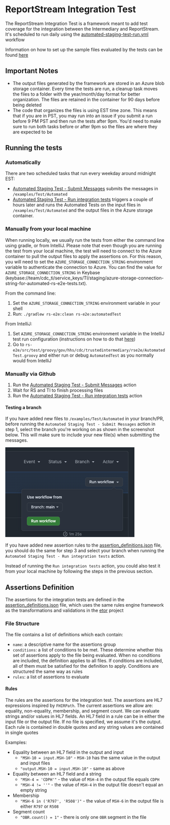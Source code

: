# ReportStream Integration Test

The ReportStream Integration Test is a framework meant to add test coverage for the integration between the
Intermediary and ReportStream. It's scheduled to run daily using the
[automated-staging-test-run.yml](/.github/workflows/automated-staging-test-run.yml) workflow

Information on how to set up the sample files evaluated by the tests can be found [here](/examples/Test/Automated/README.md)

## Important Notes

- The output files generated by the framework are stored in an Azure blob storage container. Every time the tests are run, a cleanup task moves the files to a folder with the year/month/day format for better organization. The files are retained in the container for 90 days before being deleted
- The code that organizes the files is using EST time zone. This means that if you are in PST, you may run into an issue if you submit a run before 9 PM PST and then run the tests after 9pm. You'd need to make sure to run both tasks before or after 9pm so the files are where they are expected to be

## Running the tests

### Automatically

There are two scheduled tasks that run every weekday around midnight EST:

- [Automated Staging Test - Submit Messages](https://github.com/CDCgov/trusted-intermediary/actions/workflows/automated-staging-test-submit.yml) submits the messages in `/examples/Test/Automated`
- [Automated Staging Test - Run integration tests](https://github.com/CDCgov/trusted-intermediary/actions/workflows/automated-staging-test-run.yml) triggers a couple of hours later and runs the Automated Tests on the input files in `/examples/Test/Automated` and the output files in the Azure storage container.

### Manually from your local machine

When running locally, we usually run the tests from either the command line using gradle, or from IntelliJ. Please note that even though you are running the test from your local machine, the test will need to connect to the Azure container to pull the output files to apply the assertions on. For this reason, you will need to set the `AZURE_STORAGE_CONNECTION_STRING` environment variable to authenticate the connection to Azure. You can find the value for `AZURE_STORAGE_CONNECTION_STRING` in Keybase (keybase://team/cdc_ti/service_keys/TI/staging/azure-storage-connection-string-for-automated-rs-e2e-tests.txt).

From the command line:

1. Set the `AZURE_STORAGE_CONNECTION_STRING` environment variable in your shell
2. Run: `./gradlew rs-e2e:clean rs-e2e:automatedTest`

From IntelliJ:

1. Set `AZURE_STORAGE_CONNECTION_STRING` environment variable in the IntelliJ test run configuration (instructions on how to do that [here](https://stackoverflow.com/a/32761503))
2. Go to `rs-e2e/src/test/groovy/gov/hhs/cdc/trustedintermediary/rse2e/AutomatedTest.groovy` and either run or debug `AutomatedTest` as you normally would from IntelliJ

### Manually via Github

1. Run the [Automated Staging Test - Submit Messages](https://github.com/CDCgov/trusted-intermediary/actions/workflows/automated-staging-test-submit.yml) action
2. Wait for RS and TI to finish processing files
3. Run the [Automated Staging Test - Run integration tests](https://github.com/CDCgov/trusted-intermediary/actions/workflows/automated-staging-test-run.yml) action

#### Testing a branch

If you have added new files to `/examples/Test/Automated` in your branch/PR, before running the `Automated Staging Test - Submit Messages` action in step 1, select the branch you're working on as shown in the screenshot below. This will make sure to include your new file(s) when submitting the messages.

![Run Workflow from branch](../images/run_workflow_from_branch.png)

If you have added new assertion rules to the [assertion_definitions.json](/rs-e2e/src/main/resources/assertion_definitions.json) file, you should do the same for step 3 and select your branch when running the `Automated Staging Test - Run integration tests` action.

Instead of running the `Run integration tests` action, you could also test it from your local machine by following the steps in the previous section.

## Assertions Definition

The assertions for the integration tests are defined in the
[assertion_definitions.json](/rs-e2e/src/main/resources/assertion_definitions.json) file, which uses
the same rules engine framework as the transformations and validations in the [etor](/etor) project

### File Structure

The file contains a list of definitions which each contain:

- `name`: a descriptive name for the assertions group
- `conditions`: a list of conditions to be met. These determine whether this set of
  assertions apply to the file being evaluated. When no conditions are included, the definition
  applies to all files. If conditions are included, all of them must be satisfied for the
  definition to apply. Conditions are structured the same way as rules
- `rules`: a list of assertions to evaluate

#### Rules

The rules are the assertions for the integration test. The assertions are HL7 expressions inspired
by `FHIRPath`. The current assertions we allow are: equality, non-equality, membership, and
segment count. We can evaluate strings and/or values in HL7 fields. An HL7 field in a rule
can be in either the input file or the output file. If no file is specified, we assume it's the output.
Each rule is contained in double quotes and any string values are contained in single quotes

Examples:

- Equality between an HL7 field in the output and input
  - `"MSH-10 = input.MSH-10"` - `MSH-10` has the same value in the output and input files
  - `"output.MSH-10 = input.MSH-10"` - same as above
- Equality between an HL7 field and a string
  - `"MSH-4 = 'CDPH'"` - the value of `MSH-4` in the output file equals `CDPH`
  - `"MSH-4 != ''"` - the value of `MSH-4` in the output file doesn't equal an empty string
- Membership
  - `"MSH-6 in ('R797', 'R508')"` - the value of `MSH-6` in the output file is either `R797` or `R508`
- Segment count
  - `"OBR.count() = 1"` - there is only one `OBR` segment in the file
